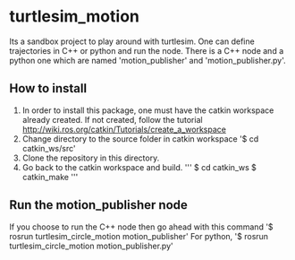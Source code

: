 # turtlesim_motion
Its a sandbox project to play around with turtlesim. One can define trajectories in C++ or python and run the node. There is a C++ node and a python one which are named 'motion_publisher' and 'motion_publisher.py'.

## How to install
1. In order to install this package, one must have the catkin workspace already created. If not created, follow the tutorial http://wiki.ros.org/catkin/Tutorials/create_a_workspace
2. Change directory to the source folder in catkin workspace 
'$ cd catkin_ws/src'
3. Clone the repository in this directory.
4. Go back to the catkin workspace and build.
'''
$ cd catkin_ws
$ catkin_make
'''
## Run the motion_publisher node
If you choose to run the C++ node then go ahead with this command
'$ rosrun turtlesim_circle_motion motion_publisher'
For python,
'$ rosrun turtlesim_circle_motion motion_publisher.py'
